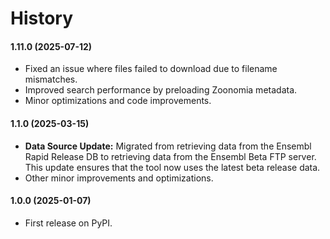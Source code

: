# History

#### 1.11.0 (2025-07-12)
- Fixed an issue where files failed to download due to filename mismatches.
- Improved search performance by preloading Zoonomia metadata.
- Minor optimizations and code improvements.

#### 1.1.0 (2025-03-15)
- **Data Source Update:** Migrated from retrieving data from the Ensembl Rapid Release DB to retrieving data from the Ensembl Beta FTP server. This update ensures that the tool now uses the latest beta release data.
- Other minor improvements and optimizations.

#### 1.0.0 (2025-01-07)
- First release on PyPI.
